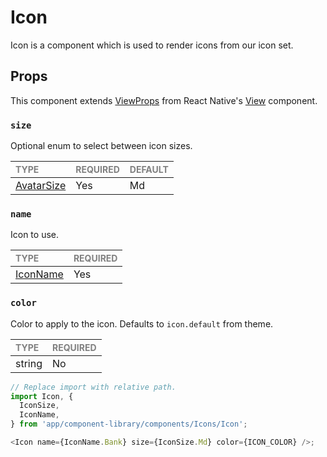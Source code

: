 # Icon

Icon is a component which is used to render icons from our icon set.

## Props

This component extends [ViewProps](https://reactnative.dev/docs/view-style-props) from React Native's [View](https://reactnative.dev/docs/view) component.

### `size`

Optional enum to select between icon sizes.

| <span style="color:gray;font-size:14px">TYPE</span> | <span style="color:gray;font-size:14px">REQUIRED</span> | <span style="color:gray;font-size:14px">DEFAULT</span> |
| :-------------------------------------------------- | :------------------------------------------------------ | :----------------------------------------------------- |
| [AvatarSize](../Avatar/Avatar.types.ts#L6)          | Yes                                                     | Md                                                     |

### `name`

Icon to use.

| <span style="color:gray;font-size:14px">TYPE</span> | <span style="color:gray;font-size:14px">REQUIRED</span> |
| :-------------------------------------------------- | :------------------------------------------------------ |
| [IconName](./Icon.types.ts#L53)                     | Yes                                                     |

### `color`

Color to apply to the icon. Defaults to `icon.default` from theme.

| <span style="color:gray;font-size:14px">TYPE</span> | <span style="color:gray;font-size:14px">REQUIRED</span> |
| :-------------------------------------------------- | :------------------------------------------------------ |
| string                                              | No                                                      |

```javascript
// Replace import with relative path.
import Icon, {
  IconSize,
  IconName,
} from 'app/component-library/components/Icons/Icon';

<Icon name={IconName.Bank} size={IconSize.Md} color={ICON_COLOR} />;
```
